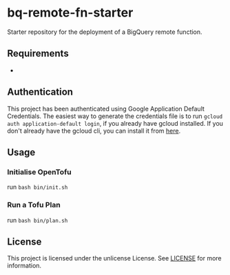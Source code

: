 # bq-remote-fn-starter
Starter repository for the deployment of a BigQuery remote function.

## Requirements
- 

## Authentication

This project has been authenticated using Google Application Default Credentials. The easiest way to generate the credentials file is to run `gcloud auth application-default login`, if you already have gcloud installed. If you don't already have the gcloud cli, you can install it from [here](https://cloud.google.com/sdk/docs/install).

## Usage

### Initialise OpenTofu
run `bash bin/init.sh`


### Run a Tofu Plan
run `bash bin/plan.sh`


## License
This project is licensed under the unlicense License. See [LICENSE](./LICENSE) for more information.